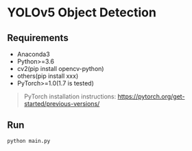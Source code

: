 # YOLOv5 Object Detection

## Requirements 
- Anaconda3
- Python>=3.6
- cv2(pip install opencv-python)
- others(pip install xxx)
- PyTorch>=1.0(1.7 is tested)
> PyTorch installation instructions: https://pytorch.org/get-started/previous-versions/

## Run
```python
python main.py
```
